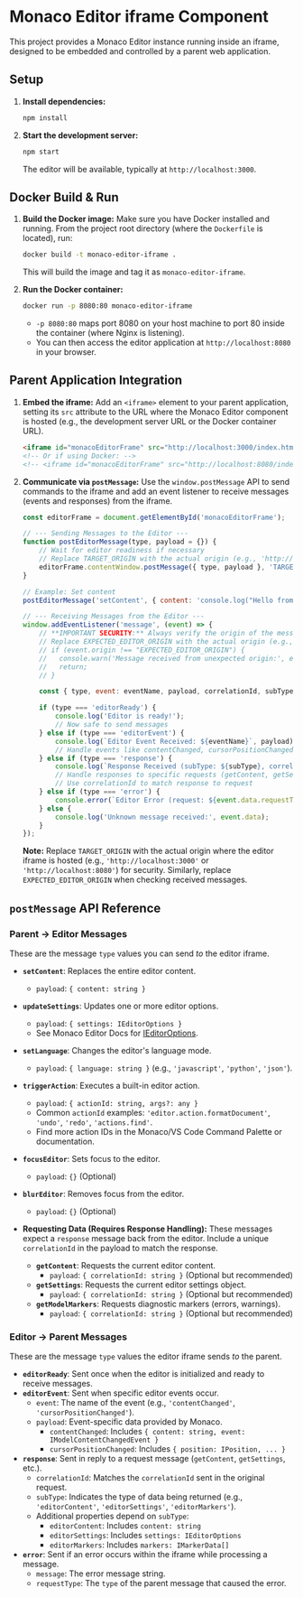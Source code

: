 # Monaco Editor iframe Component

This project provides a Monaco Editor instance running inside an iframe, designed to be embedded and controlled by a parent web application.

## Setup

1.  **Install dependencies:**
    ```bash
    npm install
    ```
2.  **Start the development server:**
    ```bash
    npm start
    ```
    The editor will be available, typically at `http://localhost:3000`.

## Docker Build & Run

1.  **Build the Docker image:**
    Make sure you have Docker installed and running. From the project root directory (where the `Dockerfile` is located), run:
    ```bash
    docker build -t monaco-editor-iframe .
    ```
    This will build the image and tag it as `monaco-editor-iframe`.

2.  **Run the Docker container:**
    ```bash
    docker run -p 8080:80 monaco-editor-iframe
    ```
    *   `-p 8080:80` maps port 8080 on your host machine to port 80 inside the container (where Nginx is listening).
    *   You can then access the editor application at `http://localhost:8080` in your browser.

## Parent Application Integration

1.  **Embed the iframe:**
    Add an `<iframe>` element to your parent application, setting its `src` attribute to the URL where the Monaco Editor component is hosted (e.g., the development server URL or the Docker container URL).
    ```html
    <iframe id="monacoEditorFrame" src="http://localhost:3000/index.html" style="width: 100%; height: 600px; border: none;"></iframe>
    <!-- Or if using Docker: -->
    <!-- <iframe id="monacoEditorFrame" src="http://localhost:8080/index.html" style="width: 100%; height: 600px; border: none;"></iframe> -->
    ```

2.  **Communicate via `postMessage`:**
    Use the `window.postMessage` API to send commands to the iframe and add an event listener to receive messages (events and responses) from the iframe.

    ```javascript
    const editorFrame = document.getElementById('monacoEditorFrame');

    // --- Sending Messages to the Editor --- 
    function postEditorMessage(type, payload = {}) {
        // Wait for editor readiness if necessary
        // Replace TARGET_ORIGIN with the actual origin (e.g., 'http://localhost:8080')
        editorFrame.contentWindow.postMessage({ type, payload }, 'TARGET_ORIGIN'); 
    }

    // Example: Set content
    postEditorMessage('setContent', { content: 'console.log("Hello from parent!");' });

    // --- Receiving Messages from the Editor --- 
    window.addEventListener('message', (event) => {
        // **IMPORTANT SECURITY:** Always verify the origin of the message!
        // Replace EXPECTED_EDITOR_ORIGIN with the actual origin (e.g., 'http://localhost:8080')
        // if (event.origin !== "EXPECTED_EDITOR_ORIGIN") { 
        //   console.warn('Message received from unexpected origin:', event.origin);
        //   return;
        // }

        const { type, event: eventName, payload, correlationId, subType, ...rest } = event.data;

        if (type === 'editorReady') {
            console.log('Editor is ready!');
            // Now safe to send messages
        } else if (type === 'editorEvent') {
            console.log(`Editor Event Received: ${eventName}`, payload);
            // Handle events like contentChanged, cursorPositionChanged, etc.
        } else if (type === 'response') {
            console.log(`Response Received (subType: ${subType}, correlationId: ${correlationId}):`, rest);
            // Handle responses to specific requests (getContent, getSettings, etc.)
            // Use correlationId to match response to request
        } else if (type === 'error') {
            console.error(`Editor Error (request: ${event.data.requestType}):`, event.data.message);
        } else {
            console.log('Unknown message received:', event.data);
        }
    });
    ```

    **Note:** Replace `TARGET_ORIGIN` with the actual origin where the editor iframe is hosted (e.g., `'http://localhost:3000'` or `'http://localhost:8080'`) for security. Similarly, replace `EXPECTED_EDITOR_ORIGIN` when checking received messages.

## `postMessage` API Reference

### Parent -> Editor Messages

These are the message `type` values you can send *to* the editor iframe.

*   **`setContent`**: Replaces the entire editor content.
    *   `payload`: `{ content: string }`
*   **`updateSettings`**: Updates one or more editor options.
    *   `payload`: `{ settings: IEditorOptions }`
    *   See Monaco Editor Docs for [IEditorOptions](https://microsoft.github.io/monaco-editor/typedoc/variables/editor.EditorOptions.html).
*   **`setLanguage`**: Changes the editor's language mode.
    *   `payload`: `{ language: string }` (e.g., `'javascript'`, `'python'`, `'json'`).
*   **`triggerAction`**: Executes a built-in editor action.
    *   `payload`: `{ actionId: string, args?: any }`
    *   Common `actionId` examples: `'editor.action.formatDocument'`, `'undo'`, `'redo'`, `'actions.find'`.
    *   Find more action IDs in the Monaco/VS Code Command Palette or documentation.
*   **`focusEditor`**: Sets focus to the editor.
    *   `payload`: `{}` (Optional)
*   **`blurEditor`**: Removes focus from the editor.
    *   `payload`: `{}` (Optional)

*   **Requesting Data (Requires Response Handling):**
    These messages expect a `response` message back from the editor. Include a unique `correlationId` in the payload to match the response.
    *   **`getContent`**: Requests the current editor content.
        *   `payload`: `{ correlationId: string }` (Optional but recommended)
    *   **`getSettings`**: Requests the current editor settings object.
        *   `payload`: `{ correlationId: string }` (Optional but recommended)
    *   **`getModelMarkers`**: Requests diagnostic markers (errors, warnings).
        *   `payload`: `{ correlationId: string }` (Optional but recommended)

### Editor -> Parent Messages

These are the message `type` values the editor iframe sends *to* the parent.

*   **`editorReady`**: Sent once when the editor is initialized and ready to receive messages.
*   **`editorEvent`**: Sent when specific editor events occur.
    *   `event`: The name of the event (e.g., `'contentChanged'`, `'cursorPositionChanged'`).
    *   `payload`: Event-specific data provided by Monaco.
        *   `contentChanged`: Includes `{ content: string, event: IModelContentChangedEvent }`
        *   `cursorPositionChanged`: Includes `{ position: IPosition, ... }`
*   **`response`**: Sent in reply to a request message (`getContent`, `getSettings`, etc.).
    *   `correlationId`: Matches the `correlationId` sent in the original request.
    *   `subType`: Indicates the type of data being returned (e.g., `'editorContent'`, `'editorSettings'`, `'editorMarkers'`).
    *   Additional properties depend on `subType`:
        *   `editorContent`: Includes `content: string`
        *   `editorSettings`: Includes `settings: IEditorOptions`
        *   `editorMarkers`: Includes `markers: IMarkerData[]`
*   **`error`**: Sent if an error occurs within the iframe while processing a message.
    *   `message`: The error message string.
    *   `requestType`: The `type` of the parent message that caused the error. 